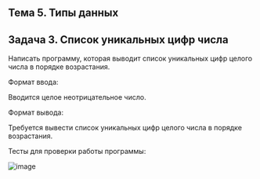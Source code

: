 ## Тема 5. Типы данных

## Задача 3. Список уникальных цифр числа

Написать программу, которая выводит список уникальных цифр целого числа в порядке возрастания.

Формат ввода:

Вводится целое неотрицательное число.

Формат вывода:

Требуется вывести список уникальных цифр целого числа в порядке возрастания.

Тесты для проверки работы программы:

![image](https://github.com/user-attachments/assets/9e3065a0-fcb3-41c0-a36d-e4c72e25bac2)
